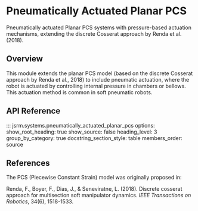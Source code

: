# Pneumatically Actuated Planar PCS

Pneumatically actuated Planar PCS systems with pressure-based actuation mechanisms, extending the discrete Cosserat approach by Renda et al. (2018).

## Overview

This module extends the planar PCS model (based on the discrete Cosserat approach by Renda et al., 2018) to include pneumatic actuation, where the robot is actuated by controlling internal pressure in chambers or bellows. This actuation method is common in soft pneumatic robots.

## API Reference

::: jsrm.systems.pneumatically_actuated_planar_pcs
    options:
      show_root_heading: true
      show_source: false
      heading_level: 3
      group_by_category: true
      docstring_section_style: table
      members_order: source

## References

The PCS (Piecewise Constant Strain) model was originally proposed in:

Renda, F., Boyer, F., Dias, J., & Seneviratne, L. (2018). Discrete cosserat approach for multisection soft manipulator dynamics. *IEEE Transactions on Robotics*, 34(6), 1518-1533.
